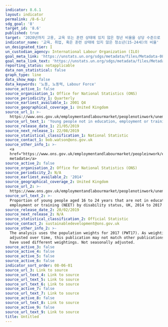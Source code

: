 ```yaml
---
indicator: 8.6.1
layout: indicator
permalink: /8-6-1/
sdg_goal: '8'
target_id: '8.6'
published: true
target: '2020년까지 고용, 교육 또는 훈련 상태에 있지 않은 청년 비율을 상당 수준으로 감소'
indicator_name: '교육, 취업, 혹은 훈련 상태에 있지 않은 청소년(15-24세)의 비율'
un_designated_tier: I
un_custodian_agency: International Labour Organization (ILO)
goal_meta_link: 'https://unstats.un.org/sdgs/metadata/files/Metadata-08-06-01.pdf'
goal_meta_link_text: 'https://unstats.un.org/sdgs/metadata/files/Metadata-08-06-01.pdf'
reporting_status: notapplicable
data_non_statistical: false
graph_type: line
data_show_map: false
data_keywords: '노동, 노동력, Labour Force'
source_active_1: false
source_organisation_1: Office for National Statistics (ONS)
source_periodicity_1: Quarterly
source_earliest_available_1: 2001 Q4
source_geographical_coverage_1: United Kingdom
source_url_1: >-
  https://www.ons.gov.uk/employmentandlabourmarket/peoplenotinwork/unemployment/datasets/youngpeoplenotineducationemploymentortrainingneettable1
source_url_text_1: 'Young people not in education, employment or training (NEET)'
source_release_date_1: 21/05/2019
source_next_release_1: 22/08/2019
source_statistical_classification_1: National Statistic
source_contact_1: bob.watson@ons.gov.uk
source_other_info_1: >-
  <a
  href="https://www.ons.gov.uk/employmentandlabourmarket/peopleinwork/employmentandemployeetypes/qmis/labourforcesurveylfsqmi">Source
  metadata</a>
source_active_2: false
source_organisation_2: Office for National Statistics (ONS)
source_periodicity_2: N/A
source_earliest_available_2: '2014'
source_geographical_coverage_2: United Kingdom
source_url_2: >-
  https://www.ons.gov.uk/employmentandlabourmarket/peoplenotinwork/unemployment/adhocs/009631proportionofyoungpeopleaged16to24yearsthatarenotineducationemploymentortrainingneetbydisabilitystatusuk2014to2017
source_url_text_2: >-
  Proportion of young people aged 16 to 24 years that are not in education,
  employment or training (NEET) by disability status, UK, 2014 to 2017
source_release_date_2: 20/02/2019
source_next_release_2: N/A
source_statistical_classification_2: Official Statistic
source_contact_2: sustainabledevelopment@ons.gov.uk
source_other_info_2: >-
  The analysis uses the population weights for 2017 (PWT17). As weightings are
  adjusted over time, this publication may not match other publications which
  have used different weightings. Not seasonally adjusted.
source_active_3: false
source_active_4: false
source_active_5: false
source_active_6: false
indicator_sort_order: 08-06-01
source_url_3: Link to source
source_url_text_4: Link to source
source_url_text_5: Link to source
source_url_text_6: Link to source
source_active_7: false
source_url_text_7: Link to source
source_active_8: false
source_url_text_8: Link to source
source_active_9: false
source_url_text_9: Link to source
title: Untitled
---
```

